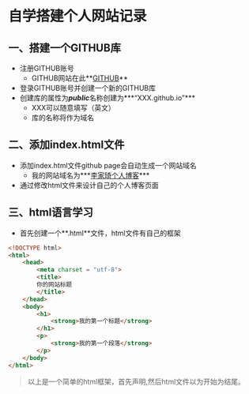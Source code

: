 # 自学搭建个人网站记录

## 一、搭建一个GITHUB库

- 注册GITHUB账号
  - GITHUB网站在此**[GITHUB]([GitHub](https://github.com/))**
- 登录GITHUB账号并创建一个新的GITHUB库
- 创建库的属性为***public***名称创建为***“XXX.github.io”***
  - XXX可以随意填写（英文）
  - 库的名称将作为域名

## 二、添加index.html文件

- 添加index.html文件github page会自动生成一个网站域名
  - 我的网站域名为***[李家琦个人博客](https://usebeok.github.io/lijiaqi.github.io/)***
- 通过修改html文件来设计自己的个人博客页面

## 三、html语言学习

- 首先创建一个**.html**文件，html文件有自己的框架

``````html
<!DOCTYPE html>
<html>
    <head>
        <meta charset = "utf-8">
        <title>
        你的网站标题
        </title>
    </head>
    <body>
        <h1>
            <strong>我的第一个标题</strong>
        </h1>
        <p>
            <strong>我的第一个段落</strong>
        </p>
    </body>
</html>
``````

> 以上是一个简单的html框架，首先声明<!DOCTYPE html>,然后html文件以<html>为开始</html>为结尾。


